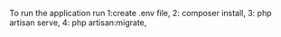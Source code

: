 To run the application run 
1:create .env file, 2: 
composer install, 
3: php artisan serve,
4: php artisan:migrate,
